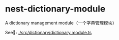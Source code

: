 # nest-dictionary-module

A dictionary management module（一个字典管理模块）

See👀: [./src/dictionary/dictionary.module.ts](./src/dictionary/dictionary.module.ts)
